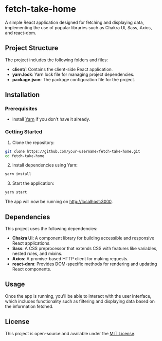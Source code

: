 
# fetch-take-home

A simple React application designed for fetching and displaying data, implementing the use of popular libraries such as Chakra UI, Sass, Axios, and react-dom.

## Project Structure

The project includes the following folders and files:

- **client/**: Contains the client-side React application.
- **yarn.lock**: Yarn lock file for managing project dependencies.
- **package.json**: The package configuration file for the project.

## Installation

### Prerequisites

- Install [Yarn](https://yarnpkg.com/) if you don't have it already.

### Getting Started

1. Clone the repository:

```bash
git clone https://github.com/your-username/fetch-take-home.git
cd fetch-take-home
```

2. Install dependencies using Yarn:

```bash
yarn install
```

3. Start the application:

```bash
yarn start
```

The app will now be running on [http://localhost:3000](http://localhost:3000).

## Dependencies

This project uses the following dependencies:

- **Chakra UI**: A component library for building accessible and responsive React applications.
- **Sass**: A CSS preprocessor that extends CSS with features like variables, nested rules, and mixins.
- **Axios**: A promise-based HTTP client for making requests.
- **react-dom**: Provides DOM-specific methods for rendering and updating React components.

## Usage

Once the app is running, you'll be able to interact with the user interface, which includes functionality such as filtering and displaying data based on the information fetched.

## License

This project is open-source and available under the [MIT License](LICENSE).
